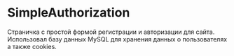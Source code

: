 # SimpleAuthorization
Страничка с простой формой регистрации и авторизации для сайта. Использовал базу данных MySQL для хранения данных о пользователях а также cookies.
